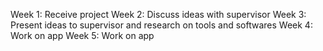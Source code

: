Week 1: Receive project
Week 2: Discuss ideas with supervisor
Week 3: Present ideas to supervisor and research on tools and softwares
Week 4: Work on app
Week 5: Work on app